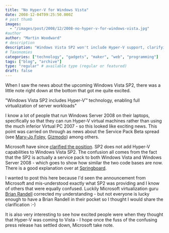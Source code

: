 ```yaml
---
title: "No Hyper-V for Windows Vista"
date: 2008-12-04T09:25:50.000Z
# post thumb
images:
  - "/images/post/2008/12/2008-no-hyper-v-for-windows-vista.jpg"
#author
author: "Martin Woodward"
# description
description: "Windows Vista SP2 won't include Hyper-V support, clarifying earlier excitement about virtualization capabilities in the operating system."
# Taxonomies
categories: ["technology", "gadgets", "maker", "web", "programming"]
tags: ["blog", "archive"]
type: "regular" # available type (regular or featured)
draft: false
---
```

When I saw the news about the upcoming Windows Vista SP2, there was a little note right down at the bottom that got me quite excited.

"Windows Vista SP2 includes Hyper-V™ technology, enabling full virtualization of server workloads"

I know a lot of people that run Windows Server 2008 on their laptops, specifically so that they can run Hyper-V virtual machines rather than using the much inferior Virtual PC 2007 - so this looked like exciting news.  This point was carried on through as news about the Service Pack Beta spread (see [Mary-Jo Foley](http://blogs.zdnet.com/microsoft/?p=1745), [Gizmodo](http://gizmodo.com/5101130/windows-vista-sp2-features-and-fixes-unveiled-beta-announced)) among others.

Microsoft have since [clarified the position](http://blogs.technet.com/springboard/archive/2008/12/02/windows-vista-sp2-what-s-inside-what-s-important.aspx).  SP2 does not add Hyper-V capabilities to Windows Vista SP2.  The confusion all comes from the fact that the SP2 is actually a service pack to both Windows Vista and Windows Server 2008 - which goes to show how similar the two code bases are now.  There is a good explanation over at [Springboard](http://blogs.technet.com/springboard/archive/2008/12/02/windows-vista-sp2-what-s-inside-what-s-important.aspx).

I wanted to post this here because I'd seen the announcement from Microsoft and mis-understood exactly what SP2 was providing and I know of others that were equally confused.  Luckily Microsoft virtualization guru [Brian Randell](http://mcwtech.com/CS/blogs/brianr/) corrected my understanding - but not everyone is lucky enough to have a Brian Randell in their pocket so I thought I would share the clarification :-)

It is also very interesting to see how excited people were when they thought that Hyper-V was coming to Vista - I hope once the fuss of the confusing press release has settled down, Microsoft take note.